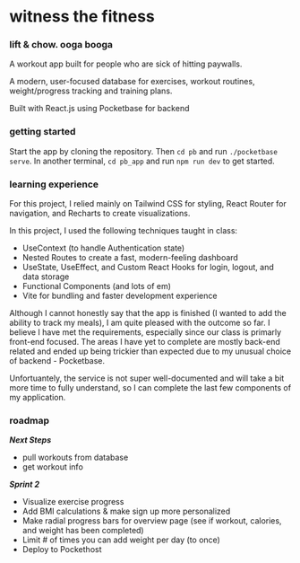 # witness the fitness

### lift & chow. ooga booga

A workout app built for people who are sick of hitting paywalls.

A modern, user-focused database for exercises, workout routines, weight/progress tracking and training plans.

Built with React.js using Pocketbase for backend

### getting started

Start the app by cloning the repository. Then `cd pb` and run `./pocketbase serve`.
In another terminal, `cd pb_app` and run `npm run dev` to get started.

### learning experience

For this project, I relied mainly on Tailwind CSS for styling, React Router for navigation, and Recharts to create visualizations.

In this project, I used the following techniques taught in class:

- UseContext (to handle Authentication state)
- Nested Routes to create a fast, modern-feeling dashboard
- UseState, UseEffect, and Custom React Hooks for login, logout, and data storage
- Functional Components (and lots of em)
- Vite for bundling and faster development experience

Although I cannot honestly say that the app is finished (I wanted to add the ability to track my meals), I am quite pleased with the outcome so far. I believe I have met the requirements, especially since our class is primarly front-end focused. The areas I have yet to complete are mostly back-end related and ended up being trickier than expected due to my unusual choice of backend - Pocketbase.

Unfortuantely, the service is not super well-documented and will take a bit more time to fully understand, so I can complete the last few components of my application.

### roadmap

**_Next Steps_**

- pull workouts from database
- get workout info

**_Sprint 2_**

- Visualize exercise progress
- Add BMI calculations & make sign up more personalized
- Make radial progress bars for overview page (see if workout, calories, and weight has been completed)
- Limit # of times you can add weight per day (to once)
- Deploy to Pockethost
